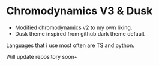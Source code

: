 # Chromodynamics V3 & Dusk

- Modified chromodynamics v2 to my own liking.
- Dusk theme inspired from github dark theme default

Languages that i use most often are TS and python.

Will update repository soon~
